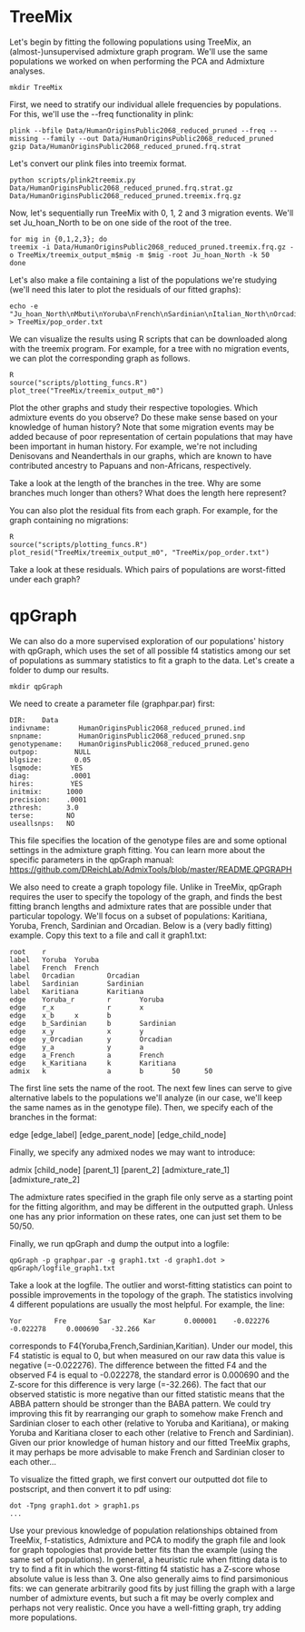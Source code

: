 # TreeMix
Let's begin by fitting the following populations using TreeMix, an (almost-)unsupervised admixture graph program. We'll use the same populations we worked on when performing the PCA and Admixture analyses.

```
mkdir TreeMix
```

First, we need to stratify our individual allele frequencies by populations. For this, we'll use the --freq functionality in plink:

```
plink --bfile Data/HumanOriginsPublic2068_reduced_pruned --freq --missing --family --out Data/HumanOriginsPublic2068_reduced_pruned
gzip Data/HumanOriginsPublic2068_reduced_pruned.frq.strat
```

Let's convert our plink files into treemix format.

```
python scripts/plink2treemix.py Data/HumanOriginsPublic2068_reduced_pruned.frq.strat.gz Data/HumanOriginsPublic2068_reduced_pruned.treemix.frq.gz
```
Now, let's sequentially run TreeMix with 0, 1, 2 and 3 migration events. We'll set Ju_hoan_North to be on one side of the root of the tree.

```
for mig in {0,1,2,3}; do
treemix -i Data/HumanOriginsPublic2068_reduced_pruned.treemix.frq.gz -o TreeMix/treemix_output_m$mig -m $mig -root Ju_hoan_North -k 50
done
```

Let's also make a file containing a list of the populations we're studying (we'll need this later to plot the residuals of our fitted graphs):

```
echo -e "Ju_hoan_North\nMbuti\nYoruba\nFrench\nSardinian\nItalian_North\nOrcadian\nPapuan\nAmi\nMayan\nKaritiana" > TreeMix/pop_order.txt
```

We can visualize the results using R scripts that can be downloaded along with the treemix program. For example, for a tree with no migration events, we can plot the corresponding graph as follows.

```
R
source("scripts/plotting_funcs.R")
plot_tree("TreeMix/treemix_output_m0")
```

Plot the other graphs and study their respective topologies. Which admixture events do you observe? Do these make sense based on your knowledge of human history? Note that some migration events may be added because of poor representation of certain populations that may have been important in human history. For example, we're not including Denisovans and Neanderthals in our graphs, which are known to have contributed ancestry to Papuans and non-Africans, respectively.

Take a look at the length of the branches in the tree. Why are some branches much longer than others? What does the length here represent?

You can also plot the residual fits from each graph. For example, for the graph containing no migrations:

```
R
source("scripts/plotting_funcs.R")
plot_resid("TreeMix/treemix_output_m0", "TreeMix/pop_order.txt")
```

Take a look at these residuals. Which pairs of populations are worst-fitted under each graph?


# qpGraph

We can also do a more supervised exploration of our populations' history with qpGraph, which uses the set of all possible f4 statistics among our set of populations as summary statistics to fit a graph to the data. Let's create a folder to dump our results.

```
mkdir qpGraph
```

We need to create a parameter file (graphpar.par) first:

```
DIR:    Data
indivname:       HumanOriginsPublic2068_reduced_pruned.ind
snpname:         HumanOriginsPublic2068_reduced_pruned.snp
genotypename:    HumanOriginsPublic2068_reduced_pruned.geno
outpop:         NULL
blgsize:        0.05
lsqmode:       YES
diag:          .0001
hires:         YES
initmix:      1000
precision:    .0001
zthresh:      3.0
terse:        NO
useallsnps:   NO
```

This file specifies the location of the genotype files are and some optional settings in the admixture graph fitting. You can learn more about the specific parameters in the qpGraph manual: https://github.com/DReichLab/AdmixTools/blob/master/README.QPGRAPH

We also need to create a graph topology file. Unlike in TreeMix, qpGraph requires the user to specify the topology of the graph, and finds the best fitting branch lengths and admixture rates that are possible under that particular topology. We'll focus on a subset of populations: Karitiana, Yoruba, French, Sardinian and Orcadian. Below is a (very badly fitting) example. Copy this text to a file and call it graph1.txt:

```
root    r
label   Yoruba  Yoruba
label   French  French
label   Orcadian        Orcadian
label   Sardinian       Sardinian
label   Karitiana       Karitiana
edge    Yoruba_r        r       Yoruba
edge    r_x             r       x
edge    x_b     x       b
edge    b_Sardinian     b       Sardinian
edge    x_y             x       y
edge    y_Orcadian      y       Orcadian
edge    y_a             y       a
edge    a_French        a       French
edge    k_Karitiana     k       Karitiana
admix   k               a       b       50      50
```

The first line sets the name of the root. The next few lines can serve to give alternative labels to the populations we'll analyze (in our case, we'll keep the same names as in the genotype file). Then, we specify each of the branches in the format:

edge [edge_label] [edge_parent_node] [edge_child_node]

Finally, we specify any admixed nodes we may want to introduce:

admix [child_node] [parent_1] [parent_2] [admixture_rate_1] [admixture_rate_2]

The admixture rates specified in the graph file only serve as a starting point for the fitting algorithm, and may be different in the outputted graph. Unless one has any prior information on these rates, one can just set them to be 50/50.

Finally, we run qpGraph and dump the output into a logfile:

```
qpGraph -p graphpar.par -g graph1.txt -d graph1.dot > qpGraph/logfile_graph1.txt
```

Take a look at the logfile. The outlier and worst-fitting statistics can point to possible improvements in the topology of the graph. The statistics involving 4 different populations are usually the most helpful. For example, the line:

```
Yor        Fre        Sar        Kar       0.000001    -0.022276    -0.022278     0.000690   -32.266 
```

corresponds to F4(Yoruba,French,Sardinian,Karitian). Under our model, this F4 statistic is equal to 0, but when measured on our raw data this value is negative (=-0.022276). The difference between the fitted F4 and the observed F4 is equal to -0.022278, the standard error  is 0.000690 and the Z-score for this difference is very large (=-32.266). The fact that our observed statistic is more negative than our fitted statistic means that the ABBA pattern should be stronger than the BABA pattern. We could try improving this fit by rearranging our graph to somehow make French and Sardinian closer to each other (relative to Yoruba and Karitiana), or making Yoruba and Karitiana closer to each other (relative to French and Sardinian). Given our prior knowledge of human history and our fitted TreeMix graphs, it may perhaps be more advisable to make French and Sardinian closer to each other...

To visualize the fitted graph, we first convert our outputted dot file to postscript, and then convert it to pdf using:

```
dot -Tpng graph1.dot > graph1.ps
...
```

Use your previous knowledge of population relationships obtained from TreeMix, f-statistics, Admixture and PCA to modify the graph file and look for graph topologies that provide better fits than the example (using the same set of populations). In general, a heuristic rule when fitting data is to try to find a fit in which the worst-fitting f4 statistic has a Z-score whose absolute value is less than 3. One also generally aims to find parsimonious fits: we can generate arbitrarily good fits by just filling the graph with a large number of admixture events, but such a fit may be overly complex and perhaps not very realistic. Once you have a well-fitting graph, try adding more populations.
